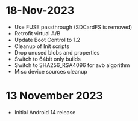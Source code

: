 # 18-Nov-2023
- Use FUSE passthrough (SDCardFS is removed)
- Retrofit virtual A/B
- Update Boot Control to 1.2
- Cleanup of Init scripts
- Drop unused blobs and properties
- Switch to 64bit only builds
- Switch to SHA256_RSA4096 for avb algorithm
- Misc device sources cleanup

# 13 November 2023
- Initial Android 14 release

